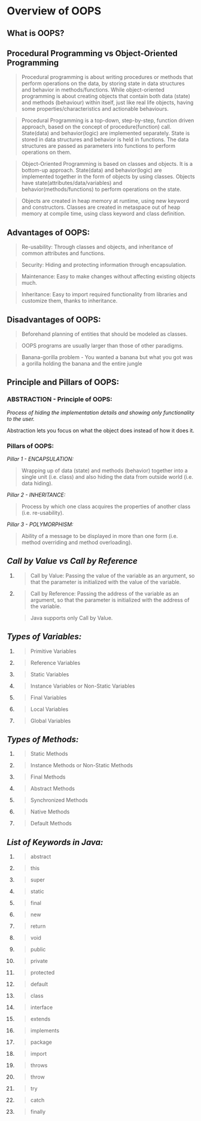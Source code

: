 # Overview of OOPS

## What is OOPS?

## Procedural Programming vs Object-Oriented Programming
> Procedural programming is about writing procedures or methods that perform operations on the data, by storing state in data structures and behavior in methods/functions.
> While object-oriented programming is about creating objects that contain both data (state) and methods (behaviour) within itself, just like real life objects, having some properties/characteristics and actionable behaviours.

> Procedural Programming is a top-down, step-by-step, function driven approach, based on the concept of procedure(function) call.
State(data) and behavior(logic) are implemented separately. State is stored in data structures and behavior is held in functions.
The data structures are passed as parameters into functions to perform operations on them.

> Object-Oriented Programming is based on classes and objects. It is a bottom-up approach.
State(data) and behavior(logic) are implemented together in the form of objects by using classes.
Objects have state(attributes/data/variables) and behavior(methods/functions) to perform operations on the state.

> Objects are created in heap memory at runtime, using new keyword and constructors.
Classes are created in metaspace out of heap memory at compile time, using class keyword and class definition.


## Advantages of OOPS:
> Re-usability: Through classes and objects, and inheritance of common attributes and functions.

> Security: Hiding and protecting information through encapsulation.

> Maintenance: Easy to make changes without affecting existing objects much.

> Inheritance: Easy to import required functionality from libraries and customize them, thanks to inheritance.


## Disadvantages of OOPS:
> Beforehand planning of entities that should be modeled as classes.

> OOPS programs are usually larger than those of other paradigms.

> Banana-gorilla problem - You wanted a banana but what you got was a gorilla holding the banana and the entire jungle


## Principle and Pillars of OOPS:
### ABSTRACTION - Principle of OOPS:
_Process of hiding the implementation details and showing only functionality to the user._

Abstraction lets you focus on what the object does instead of how it does it.

### Pillars of OOPS:
_Pillar 1 - ENCAPSULATION:_ 
> Wrapping up of data (state) and methods (behavior) together into a single unit (i.e. class) and also hiding the data from outside world (i.e. data hiding).

_Pillar 2 - INHERITANCE:_ 
> Process by which one class acquires the properties of another class (i.e. re-usability).

_Pillar 3 - POLYMORPHISM:_ 
> Ability of a message to be displayed in more than one form (i.e. method overriding and method overloading).

*Call by Value vs Call by Reference*
-
1. >Call by Value: Passing the value of the variable as an argument, so that the parameter is initialized with the value of the variable.
2. >Call by Reference: Passing the address of the variable as an argument, so that the parameter is initialized with the address of the variable.

   > Java supports only Call by Value.

*Types of Variables:*
-
1. >Primitive Variables
2. >Reference Variables
3. >Static Variables
4. >Instance Variables or Non-Static Variables
5. >Final Variables
6. >Local Variables
7. >Global Variables

*Types of Methods:*
-
1. >Static Methods
2. >Instance Methods or Non-Static Methods
3. >Final Methods
4. >Abstract Methods
5. >Synchronized Methods
6. >Native Methods
7. >Default Methods
 
*List of Keywords in Java:*
-
1. >abstract
2. >this
3. >super
4. >static
5. >final
6. >new
7. >return
8. >void
9. >public
10. >private
11. >protected
12. >default
13. >class
14. >interface
15. >extends
16. >implements
17. >package
18. >import
19. >throws
20. >throw
21. >try
22. >catch
23. >finally